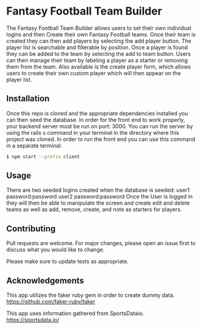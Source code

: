 # Fantasy Football Team Builder
The Fantasy Football Team Builder allows users to set their own individual logins and then Create their own Fantasy Football teams. Once their team is created they can then add players by selecting the add player button. The player list is searchable and filterable by position. Once a player is found they can be added to the team by selecting the add to team button. Users can then manage their team by labeling a player as a starter or removing them from the team. Also available is the create player form, which allows users to create their own custom player which will then appear on the player list.

## Installation
Once this repo is cloned and the appropriate dependencies installed you can then seed the database. In order for the front end to work properly, your backend server must be run on port: 3000. You can run the server by using the rails s command in your terminal in the directory where this project was cloned. In order to run the front end you can use this command in a separate terminal:
```bash
$ npm start --prefix client
```

## Usage
There are two seeded logins created when the database is seeded:
user1 password:password
user2 password:password
Once the User is logged in they will then be able to manipulate the screen and create edit and delete teams as well as add, remove, create, and note as starters for players.

## Contributing
Pull requests are welcome. For major changes, please open an issue first to discuss what you would like to change.

Please make sure to update tests as appropriate.

## Acknowledgements
This app utilizes the faker ruby gem in order to create dummy data.
https://github.com/faker-ruby/faker

This app uses information gathered from SportsDataio.
https://sportsdata.io/
